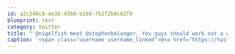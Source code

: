 ```yaml
---
id: a2c246c8-de38-4360-b260-7b272b0c82f8
blueprint: text
category: twitter
title: "'@nigelfish meet @stephenbelanger. You guys should work out a way to get to @swokanagan"
caption: '<span class="username username_linked">@<a href="https://twitter.com/nigelfish" title="Nigel Fish">nigelfish</a></span> meet <span class="username username_linked">@<a href="https://twitter.com/stephenbelanger" title="Stephen Belanger">stephenbelanger</a></span>. You guys should work out a way to get to @swokanagan'
---
```

